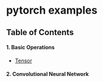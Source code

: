 # pytorch examples

## Table of Contents

#### 1. Basic Operations
* [Tensor](./basic_tensor.ipynb)

#### 2. Convolutional Neural Network
